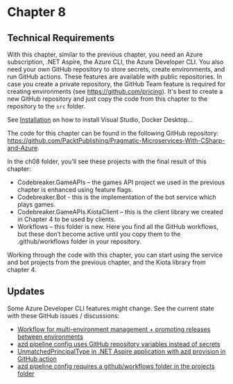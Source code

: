 # Chapter 8

## Technical Requirements

With this chapter, similar to the previous chapter, you need an Azure subscription, .NET Aspire, the Azure CLI, the Azure Developer CLI.
You also need your own GitHub repository to store secrets, create environments, and run GitHub actions. These features are available with public repositories. In case you create a private repository, the GitHub Team feature is required for creating environments (see https://github.com/pricing). It's best to create a new GitHub repository and just copy the code from this chapter to the repository to the `src` folder.

See [Installation](../installation.md) on how to install Visual Studio, Docker Desktop...

The code for this chapter can be found in the following GitHub repository: https://github.com/PacktPublishing/Pragmatic-Microservices-With-CSharp-and-Azure.

In the ch08 folder, you’ll see these projects with the final result of this chapter:

* Codebreaker.GameAPIs – the games API project we used in the previous chapter is enhanced using feature flags.
* Codebreaker.Bot - this is the implementation of the bot service which plays games.
* Codebreaker.GameAPIs.KiotaClient – this is the client library we created in Chapter 4 to be used by clients.
* Workflows – this folder is new. Here you find all the GitHub workflows, but these don’t become active until you copy them to the .github/workflows folder in your repository.

Working through the code with this chapter, you can start using the service and bot projects from the previous chapter, and the Kiota library from chapter 4.

## Updates

Some Azure Developer CLI features might change. See the current state with these GitHub issues / discussions:

- [Workflow for multi-environment management + promoting releases between environments](https://github.com/Azure/azure-dev/issues/2373)
- [azd pipeline config uses GitHub repository variables instead of secrets](https://github.com/Azure/azure-dev/issues/3586)
- [UnmatchedPrincipalType in .NET Aspire application with azd provision in GitHub action](https://github.com/Azure/azure-dev/issues/3581)
- [azd pipeline config requires a github/workflows folder in the projects folder](https://github.com/Azure/azure-dev/issues/3579)
